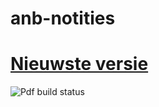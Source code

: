 anb-notities
============

# [Nieuwste versie](https://www.sharelatex.com/github/repos/NorfairKing/ab-notities)

![Pdf build status](https://www.sharelatex.com/github/repos/NorfairKing/ab-notities/builds/latest/badge.svg "Build status")

